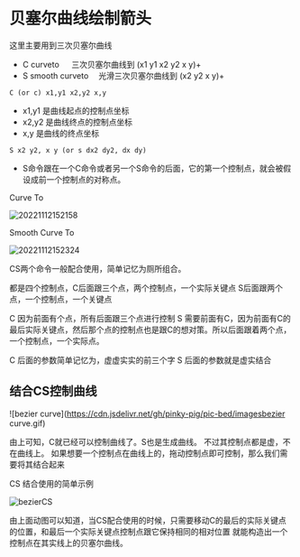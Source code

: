 # 贝塞尔曲线绘制箭头

这里主要用到三次贝塞尔曲线

- C curveto         三次贝塞尔曲线到      (x1 y1 x2 y2 x y)+
- S smooth curveto  光滑三次贝塞尔曲线到   (x2 y2 x y)+

`C (or c) x1,y1 x2,y2 x,y`

- x1,y1 是曲线起点的控制点坐标
- x2,y2 是曲线终点的控制点坐标
- x,y 是曲线的终点坐标

`S x2 y2, x y (or s dx2 dy2, dx dy)`

- S命令跟在一个C命令或者另一个S命令的后面，它的第一个控制点，就会被假设成前一个控制点的对称点。

Curve To

![20221112152158](https://cdn.jsdelivr.net/gh/pinky-pig/pic-bed/images20221112152158.png)

Smooth Curve To  

![20221112152324](https://cdn.jsdelivr.net/gh/pinky-pig/pic-bed/images20221112152324.png)

CS两个命令一般配合使用，简单记忆为厕所组合。

都是四个控制点，C后面跟三个点，两个控制点，一个实际关键点
S后面跟两个点，一个控制点，一个关键点

C 因为前面有个点，所有后面跟三个点进行控制
S 需要前面有C，因为前面有C的最后实际关键点，然后那个点的控制点也是跟C的想对策。所以后面跟着两个点，一个控制点，一个实际点。

C 后面的参数简单记忆为，虚虚实实的前三个字
S 后面的参数就是虚实结合


## 结合CS控制曲线

![bezier curve](https://cdn.jsdelivr.net/gh/pinky-pig/pic-bed/imagesbezier curve.gif)

由上可知，C就已经可以控制曲线了。S也是生成曲线。
不过其控制点都是虚，不在曲线上。
如果想要一个控制点在曲线上的，拖动控制点即可控制，那么我们需要将其结合起来

CS 结合使用的简单示例

![bezierCS](https://cdn.jsdelivr.net/gh/pinky-pig/pic-bed/imagesbezierCS.gif)

由上面动图可以知道，当CS配合使用的时候，只需要移动C的最后的实际关键点的位置，和最后一个实际关键点控制点跟它保持相同的相对位置
就能构造出一个控制点在其实线上的贝塞尔曲线。



